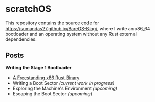 # scratchOS

This repository contains the source code for <https://sumandas27.github.io/BareOS-Blog/>, where I write an x86_64 bootloader and an operating system without any Rust external dependencies.

## Posts

**Writing the Stage 1 Bootloader**

* [A Freestanding x86 Rust Binary](https://sumandas27.github.io/BareOS-Blog/ch01-01-a-freestanding-x86-rust-binary.html)
* Writing a Boot Sector *(current work in progress)*
* Exploring the Machine's Environment *(upcoming)*
* Escaping the Boot Sector *(upcoming*)
